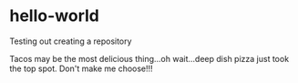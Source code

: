 # hello-world
Testing out creating a repository

Tacos may be the most delicious thing...oh wait...deep dish pizza just took the top spot. Don't make me choose!!!
